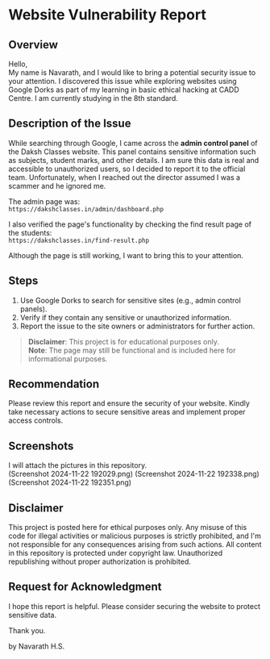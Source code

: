 # Website Vulnerability Report

## Overview
Hello,  
My name is Navarath, and I would like to bring a potential security issue to your attention. I discovered this issue while exploring websites using Google Dorks as part of my learning in basic ethical hacking at CADD Centre. I am currently studying in the 8th standard.

## Description of the Issue
While searching through Google, I came across the **admin control panel** of the Daksh Classes website. This panel contains sensitive information such as subjects, student marks, and other details. I am sure  this data is real and accessible to unauthorized users, so I decided to report it to the official team. Unfortunately, when I reached out the director assumed I was a scammer and he ignored me.

The admin page was:  
`https://dakshclasses.in/admin/dashboard.php`  

I also verified the page's functionality by checking the find result page of the students:  
`https://dakshclasses.in/find-result.php`

Although the page is still working, I want to bring this to your attention.

## Steps
1. Use Google Dorks to search for sensitive sites (e.g., admin control panels).
2. Verify if they contain any sensitive or unauthorized information.
3. Report the issue to the site owners or administrators for further action.

> **Disclaimer**: This project is for educational purposes only.  
> **Note**: The page may still be functional and is included here for informational purposes.

## Recommendation
Please review this report and ensure the security of your website. Kindly take necessary actions to secure sensitive areas and implement proper access controls.

## Screenshots
I will attach the pictures in this repository.  
(Screenshot 2024-11-22 192029.png)
(Screenshot 2024-11-22 192338.png)
(Screenshot 2024-11-22 192351.png)

## Disclaimer
This project is posted here for ethical purposes only. Any misuse of this code for illegal activities or malicious purposes is strictly prohibited, and I'm not responsible for any consequences arising from such actions. All content in this repository is protected under copyright law. Unauthorized republishing without proper authorization is prohibited.

## Request for Acknowledgment
I hope this report is helpful. Please consider securing the website to protect sensitive data.

Thank you.

by Navarath H.S.
